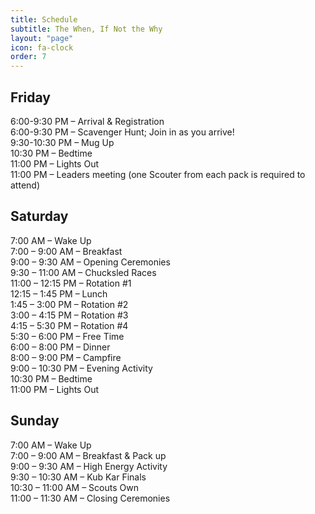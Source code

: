 ```yaml
---
title: Schedule
subtitle: The When, If Not the Why
layout: "page"
icon: fa-clock
order: 7
---
```

## Friday

6:00-9:30 PM – Arrival & Registration<br />
6:00-9:30 PM – Scavenger Hunt; Join in as you arrive!<br />
9:30-10:30 PM – Mug Up<br />
10:30 PM – Bedtime<br />
11:00 PM – Lights Out<br />
11:00 PM – Leaders meeting (one Scouter from each pack is required to attend)

## Saturday

7:00 AM – Wake Up<br />
7:00 – 9:00 AM – Breakfast<br />
9:00 – 9:30 AM – Opening Ceremonies<br />
9:30 – 11:00 AM – Chucksled Races<br />
11:00 – 12:15 PM – Rotation #1<br />
12:15 – 1:45 PM – Lunch<br />
1:45 – 3:00 PM – Rotation #2<br />
3:00 – 4:15 PM – Rotation #3<br />
4:15 – 5:30 PM – Rotation #4<br />
5:30 – 6:00 PM – Free Time<br />
6:00 – 8:00 PM – Dinner<br />
8:00 – 9:00 PM – Campfire<br />
9:00 – 10:30 PM – Evening Activity<br />
10:30 PM – Bedtime<br />
11:00 PM – Lights Out

## Sunday

7:00 AM – Wake Up<br />
7:00 – 9:00 AM – Breakfast & Pack up<br />
9:00 – 9:30 AM – High Energy Activity<br />
9:30 – 10:30 AM – Kub Kar Finals<br />
10:30 – 11:00 AM – Scouts Own<br />
11:00 – 11:30 AM – Closing Ceremonies